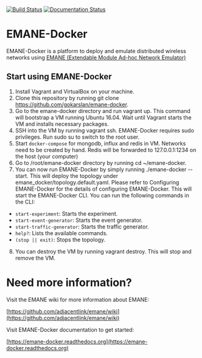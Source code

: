 [![Build Status](https://travis-ci.com/gokarslan/emane-docker.svg?token=q3HaKjfJDzXzenoF3wmP&branch=master)](https://travis-ci.com/gokarslan/emane-docker)
[![Documentation Status](https://readthedocs.org/projects/emane-docker/badge/?version=latest)](https://emane-docker.readthedocs.io/en/latest/?badge=latest)

# EMANE-Docker

EMANE-Docker is a platform to deploy and emulate distributed wireless networks using [EMANE (Extendable Module Ad-hoc Network Emulator)](https://github.com/adjacentlink/emane) 

## Start using EMANE-Docker

1. Install Vagrant and VirtualBox on your machine.
2. Clone this repository by running git clone https://github.com/gokarslan/emane-docker.
3. Go to the emane-docker directory and run vagrant up. This command will bootstrap a VM running Ubuntu 16.04. Wait until Vagrant starts the VM and installs necessary packages.
4. SSH into the VM by running vagrant ssh.
EMANE-Docker requires sudo privileges. Run sudo su to switch to the root user.
5. Start `docker-compose` for mongodb, influx and redis in VM. Networks need to be created by hand. Redis will be forwarded to 127.0.0.1:1234 on the host (your computer)
6. Go to /root/emane-docker directory by running cd ~/emane-docker.
7. You can now run EMANE-Docker by simply running ./emane-docker --start. This will deploy the topology under emane_docker/topology.default.yaml. Please refer to Configuring EMANE-Docker for the details of configuring EMANE-Docker. This will start the EMANE-Docker CLI. You can run the following commands in the CLI:
- `start-experiment`: Starts the experiment.
- `start-event-generator`: Starts the event generator.
- `start-traffic-generator`: Starts the traffic generator.
- `help?`: Lists the available commands.
- `(stop || exit)`: Stops the topology.

8. You can destroy the VM by running vagrant destroy. This will stop and remove the VM. 

# Need more information?

Visit the EMANE wiki for more information about EMANE:

[https://github.com/adjacentlink/emane/wiki](https://github.com/adjacentlink/emane/wiki)

Visit EMANE-Docker documentation to get started:

[https://emane-docker.readthedocs.org](https://emane-docker.readthedocs.org)
